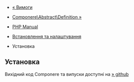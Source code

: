 - [« Вимоги](componere.requirements.md)
- [Componere\Abstract\Definition
»](class.componere-abstract-definition.md)

- [PHP Manual](index.md)
- [Встановлення та налаштування](componere.setup.md)
- Установка

## Установка

Вихідний код Componere та випуски доступні на
[» github](https://github.com/krakjoe/componere)

